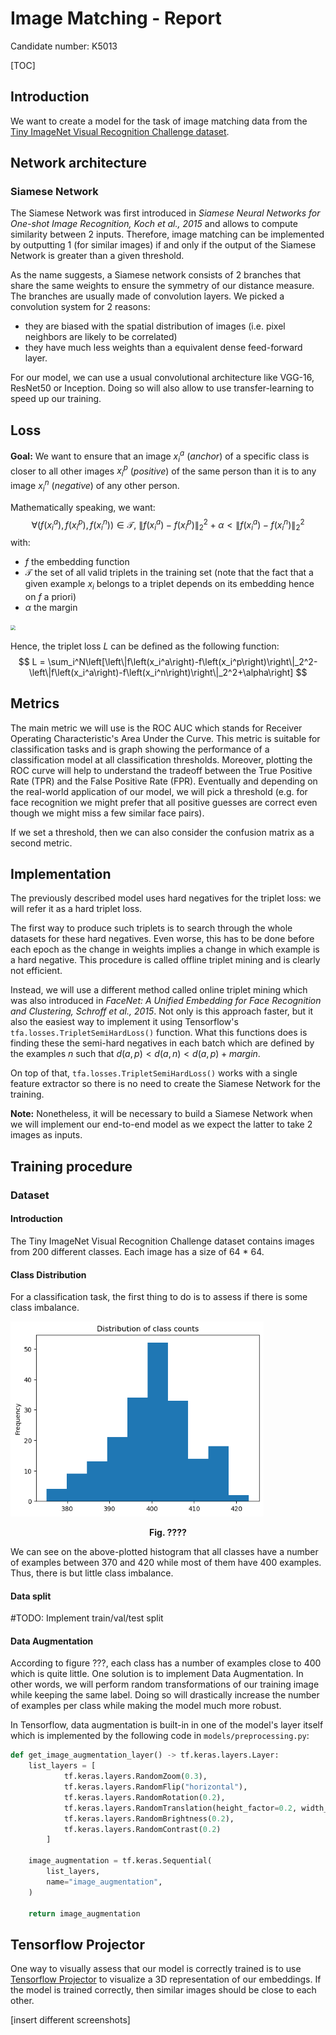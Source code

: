 # Image Matching - Report

Candidate number: K5013



[TOC]

## Introduction

We want to create a model for the task of image matching data from the [Tiny ImageNet Visual Recognition Challenge dataset](https://paperswithcode.com/dataset/tiny-imagenet).



## Network architecture

### Siamese Network

The Siamese Network was first introduced in *Siamese Neural Networks for One-shot Image Recognition, Koch et al., 2015* and allows to compute similarity between 2 inputs. Therefore, image matching can be implemented by outputting  1 (for similar images) if and only if the output of the Siamese Network is greater than a given threshold.

As the name suggests, a Siamese network consists of 2 branches that share the same weights to ensure the symmetry of our distance measure. The branches are usually made of convolution layers. We picked a convolution system for 2 reasons:

- they are biased with the spatial distribution of images (i.e. pixel neighbors are likely to be correlated)
- they have much less weights than a equivalent dense feed-forward layer.

For our model, we can use a usual convolutional architecture like VGG-16, ResNet50 or Inception. Doing so will also allow to use transfer-learning to speed up our training.



## Loss

**Goal:** We want to ensure that an image $x_i^a$ (*anchor*) of a specific class is closer to all other images  $x_i^p$ (*positive*) of the same person than it is to any image  $x_i^n$ (*negative*) of any other person.



Mathematically speaking, we want:
$$
\forall\left(f\left(x_i^a\right), f\left(x_i^p\right), f\left(x_i^n\right)\right) \in \mathcal{T}, \ 
\left\|f\left(x_i^a\right)-f\left(x_i^p\right)\right\|_2^2+\alpha<\left\|f\left(x_i^a\right)-f\left(x_i^n\right)\right\|_2^2
$$
with:

- $f$ the embedding function
- $\mathcal T$ the set of all valid triplets in the training set (note that the fact that a given example $x_i$ belongs to a triplet depends on its embedding hence on $f$ a priori)
- $\alpha$ the margin



<img src="https://omoindrot.github.io/assets/triplet_loss/triplets.png" style="zoom:50%;" />



Hence, the triplet loss $L$ can be defined as the following function:
$$
L = \sum_i^N\left[\left\|f\left(x_i^a\right)-f\left(x_i^p\right)\right\|_2^2-\left\|f\left(x_i^a\right)-f\left(x_i^n\right)\right\|_2^2+\alpha\right]
$$


## Metrics

The main metric we will use is the ROC AUC which stands for Receiver Operating Characteristic's Area Under the Curve. This metric is suitable for classification tasks and is graph showing the performance of a classification model at all classification thresholds.
Moreover, plotting the ROC curve will help to understand the tradeoff between the True Positive Rate (TPR) and the False Positive Rate (FPR). Eventually and depending on the real-world application of our model, we will pick a threshold (e.g. for face recognition we might prefer that all positive guesses are correct even though we might miss a few similar face pairs).



If we set a threshold, then we can also consider the confusion matrix as a second metric.



## Implementation

The previously described model uses hard negatives for the triplet loss: we will refer it as a hard triplet loss.

The first way to produce such triplets is to search through the whole datasets for these hard negatives. Even worse, this has to be done before each epoch as the change in weights implies a change in which example is a hard negative. This procedure is called offline triplet mining and is clearly not efficient. 



Instead, we will use a different method called online triplet mining which was also introduced in *FaceNet: A Unified Embedding for Face Recognition and Clustering, Schroff et al., 2015*. Not only is this approach faster, but it also the easiest way to implement it using Tensorflow's `tfa.losses.TripletSemiHardLoss()` function. What this functions does is finding these the semi-hard negatives in each batch which are defined by the examples $n$ such that $d(a, p) < d(a, n) < d(a, p) + margin$.



On top of that,  `tfa.losses.TripletSemiHardLoss()`  works with a single feature extractor so there is no need to create the Siamese Network for the training.



**Note:** Nonetheless, it will be necessary to build a Siamese Network when we will implement our end-to-end model as we expect the latter to take 2 images as inputs.



## Training procedure

### Dataset

#### Introduction

The Tiny ImageNet Visual Recognition Challenge dataset contains images from 200 different classes. Each image has a size of 64 * 64.



#### Class Distribution

For a classification task, the first thing to do is to assess if there is some class imbalance. 

<img src="figs/dataset/class_distribution.png" alt="class_distribution" style="zoom:72%;" />

<p align = "center"> <b>Fig. ????</b></p>

We can see on the above-plotted histogram that all classes have a number of examples between 370 and 420 while most of them have 400 examples. Thus, there is but little class imbalance.



#### Data split

#TODO: Implement train/val/test split



#### Data Augmentation

According to figure ???, each class has a number of examples close to 400 which is quite little. One solution is to implement Data Augmentation. In other words, we will perform random transformations of our training image while keeping the same label. Doing so will drastically increase the number of examples per class while making the model much more robust.



In Tensorflow, data augmentation is built-in in one of the model's layer itself which is implemented by the following code in `models/preprocessing.py`:

```python
def get_image_augmentation_layer() -> tf.keras.layers.Layer:    
    list_layers = [
            tf.keras.layers.RandomZoom(0.3),
            tf.keras.layers.RandomFlip("horizontal"),
            tf.keras.layers.RandomRotation(0.2),
            tf.keras.layers.RandomTranslation(height_factor=0.2, width_factor=0.2),
            tf.keras.layers.RandomBrightness(0.2),
            tf.keras.layers.RandomContrast(0.2)
        ]
    
    image_augmentation = tf.keras.Sequential(
        list_layers,
        name="image_augmentation",
    )
    
    return image_augmentation
```







## Tensorflow Projector

One way to visually assess that our model is correctly trained is to use [Tensorflow Projector](https://projector.tensorflow.org) to visualize a 3D representation of our embeddings. If the model is trained correctly, then similar images should be close to each other.

[insert different screenshots]

